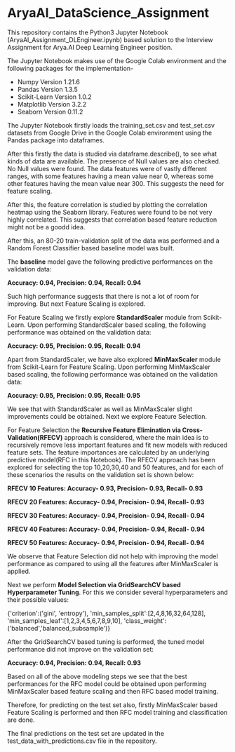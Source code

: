 # AryaAI_DataScience_Assignment
This repository contains the Python3 Jupyter Notebook (AryaAI_Assignment_DLEngineer.ipynb) based solution to the Interview Assignment for Arya.AI Deep Learning Engineer position.

The Jupyter Notebook makes use of the Google Colab environment and the following packages for the implementation-

- Numpy Version 1.21.6
- Pandas Version 1.3.5
- Scikit-Learn Version 1.0.2
- Matplotlib Version 3.2.2
- Seaborn Version 0.11.2

The Jupyter Notebook firstly loads the training_set.csv and test_set.csv datasets from Google Drive in the Google Colab environment using the Pandas package into dataframes.

After this firstly the data is studied via dataframe.describe(), to see what kinds of data are available. The presence of Null values are also checked.
No Null values were found. The data features were of vastly different ranges, with some features having a mean value near 0, whereas some other features having the mean value near 300. This suggests the need for feature scaling.

After this, the feature correlation is studied by plotting the correlation heatmap using the Seaborn library. Features were found to be not very highly correlated.
This suggests that correlation based feature reduction might not be a goodd idea.

After this, an 80-20 train-validation split of the data was performed and a Random Forest Classifier based baseline model was built.

The **baseline** model gave the following predictive performances on the validation data:

**Accuracy: 0.94, Precision: 0.94, Recall: 0.94**

Such high performance suggests that there is not a lot of room for improving. But next Feature Scaling is explored.

For Feature Scaling we firstly explore **StandardScaler** module from Scikit-Learn. Upon performing StandardScaler based scaling, the following performance was obtained on the validation data:

**Accuracy: 0.95, Precision: 0.95, Recall: 0.94**

Apart from StandardScaler, we have also explored **MinMaxScaler** module from Scikit-Learn for Feature Scaling. Upon performing MinMaxScaler based scaling, the following performance was obtained on the validation data:

**Accuracy: 0.95, Precision: 0.95, Recall: 0.95**

We see that with StandardScaler as well as MinMaxScaler slight improvements could be obtained. Next we explore Feature Selection.

For Feature Selection the **Recursive Feature Elimination via Cross-Validation(RFECV)** approach is considered, where the main idea is to recursively remove less important features and fit new models with reduced feature sets. The feature importances are calculated by an underlying predictive model(RFC in this Notebook).
The RFECV approach has been explored for selecting the top 10,20,30,40 and 50 features, and for each of these scenarios the results on the validation set is shown below:

**RFECV 10 Features: Accuracy- 0.93, Precision- 0.93, Recall- 0.93**

**RFECV 20 Features: Accuracy- 0.94, Precision- 0.94, Recall- 0.93**

**RFECV 30 Features: Accuracy- 0.94, Precision- 0.94, Recall- 0.94**

**RFECV 40 Features: Accuracy- 0.94, Precision- 0.94, Recall- 0.94**

**RFECV 50 Features: Accuracy- 0.94, Precision- 0.94, Recall- 0.94**


We observe that Feature Selection did not help with improving the model performance as compared to using all the features after MinMaxScaler is applied.

Next we perform **Model Selection via GridSearchCV based Hyperparameter Tuning**. 
For this we consider several hyperparameters and their possible values: 

{'criterion':('gini', 'entropy'),
'min_samples_split':[2,4,8,16,32,64,128],
'min_samples_leaf':[1,2,3,4,5,6,7,8,9,10],
'class_weight':('balanced','balanced_subsample')}

After the GridSearchCV based tuning is performed, the tuned model performance did not improve on the validation set:

**Accuracy: 0.94, Precision: 0.94, Recall: 0.93**

Based on all of the above modeling steps we see that the best performances for the RFC model could be obtained upon performing MinMaxScaler based feature scaling and then RFC based model training.

Therefore, for predicting on the test set also, firstly MinMaxScaler based Feature Scaling is performed and then RFC model training and classification are done.

The final predictions on the test set are updated in the test_data_with_predictions.csv file in the repository.
